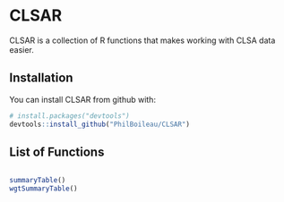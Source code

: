
<!-- README.md is generated from README.Rmd. Please edit that file -->
CLSAR
=====

CLSAR is a collection of R functions that makes working with CLSA data easier.

Installation
------------

You can install CLSAR from github with:

``` r
# install.packages("devtools")
devtools::install_github("PhilBoileau/CLSAR")
```

List of Functions
-----------------

``` r

summaryTable()
wgtSummaryTable()
```
